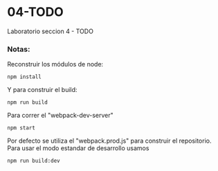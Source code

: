 # 04-TODO

Laboratorio seccion 4 - TODO

### Notas: 
Reconstruir los módulos de node:

```
npm install
```

Y para construir el build:

```
npm run build
```

Para correr el "webpack-dev-server"

```
npm start
```

Por defecto se utiliza el "webpack.prod.js" para construir el repositorio. Para usar el modo estandar de desarrollo usamos

```
npm run build:dev
```